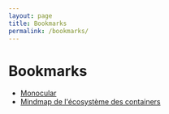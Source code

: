 ```yaml
---
layout: page
title: Bookmarks
permalink: /bookmarks/
---
```


# Bookmarks 


* [Monocular](https://github.com/kubernetes-helm/monocular)
* [Mindmap de l'écosystème des containers](https://www.mindmeister.com/929803117?t=a0L8SzgagO=)
